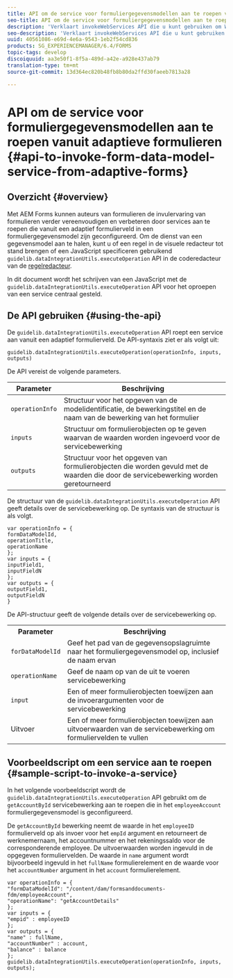 ```yaml
---
title: API om de service voor formuliergegevensmodellen aan te roepen vanuit adaptieve formulieren
seo-title: API om de service voor formuliergegevensmodellen aan te roepen vanuit adaptieve formulieren
description: 'Verklaart invokeWebServices API die u kunt gebruiken om Webdiensten aan te halen die in WSDL van binnen een adaptief vormgebied worden geschreven. '
seo-description: 'Verklaart invokeWebServices API die u kunt gebruiken om Webdiensten aan te halen die in WSDL van binnen een adaptief vormgebied worden geschreven. '
uuid: 40561086-e69d-4e6a-9543-1eb2f54cd836
products: SG_EXPERIENCEMANAGER/6.4/FORMS
topic-tags: develop
discoiquuid: aa3e50f1-8f5a-489d-a42e-a928e437ab79
translation-type: tm+mt
source-git-commit: 13d364ec820b48fb8b80da2ffd30faeeb7813a28

---
```



# API om de service voor formuliergegevensmodellen aan te roepen vanuit adaptieve formulieren {#api-to-invoke-form-data-model-service-from-adaptive-forms}

## Overzicht {#overview}

Met AEM Forms kunnen auteurs van formulieren de invulervaring van formulieren verder vereenvoudigen en verbeteren door services aan te roepen die vanuit een adaptief formulierveld in een formuliergegevensmodel zijn geconfigureerd. Om de dienst van een gegevensmodel aan te halen, kunt u of een regel in de visuele redacteur tot stand brengen of een JavaScript specificeren gebruikend `guidelib.dataIntegrationUtils.executeOperation` API in de coderedacteur van de [regelredacteur](/help/forms/using/rule-editor.md).

In dit document wordt het schrijven van een JavaScript met de `guidelib.dataIntegrationUtils.executeOperation` API voor het oproepen van een service centraal gesteld.

## De API gebruiken {#using-the-api}

De `guidelib.dataIntegrationUtils.executeOperation` API roept een service aan vanuit een adaptief formulierveld. De API-syntaxis ziet er als volgt uit:

```
guidelib.dataIntegrationUtils.executeOperation(operationInfo, inputs, outputs)
```

De API vereist de volgende parameters.

| Parameter | Beschrijving |
|---|---|
| `operationInfo` | Structuur voor het opgeven van de modelidentificatie, de bewerkingstitel en de naam van de bewerking van het formulier |
| `inputs` | Structuur om formulierobjecten op te geven waarvan de waarden worden ingevoerd voor de servicebewerking |
| `outputs` | Structuur voor het opgeven van formulierobjecten die worden gevuld met de waarden die door de servicebewerking worden geretourneerd |

De structuur van de `guidelib.dataIntegrationUtils.executeOperation` API geeft details over de servicebewerking op. De syntaxis van de structuur is als volgt.

```
var operationInfo = {
formDataModelId,
operationTitle,
operationName
};
var inputs = {
inputField1,
inputFieldN
};
var outputs = {
outputField1,
outputFieldN
}
```

De API-structuur geeft de volgende details over de servicebewerking op.

<table> 
 <tbody> 
  <tr> 
   <th>Parameter</th> 
   <th>Beschrijving</th> 
  </tr> 
  <tr> 
   <td><code>forDataModelId</code></td> 
   <td>Geef het pad van de gegevensopslagruimte naar het formuliergegevensmodel op, inclusief de naam ervan</td> 
  </tr> 
  <tr> 
   <td><code>operationName</code></td> 
   <td>Geef de naam op van de uit te voeren servicebewerking</td> 
  </tr> 
  <tr> 
   <td><code>input</code></td> 
   <td>Een of meer formulierobjecten toewijzen aan de invoerargumenten voor de servicebewerking</td> 
  </tr> 
  <tr> 
   <td>Uitvoer</td> 
   <td>Een of meer formulierobjecten toewijzen aan uitvoerwaarden van de servicebewerking om formuliervelden te vullen<br /> </td> 
  </tr> 
 </tbody> 
</table>

## Voorbeeldscript om een service aan te roepen {#sample-script-to-invoke-a-service}

In het volgende voorbeeldscript wordt de `guidelib.dataIntegrationUtils.executeOperation` API gebruikt om de `getAccountById` servicebewerking aan te roepen die in het `employeeAccount` formuliergegevensmodel is geconfigureerd.

De `getAccountById` bewerking neemt de waarde in het `employeeID` formulierveld op als invoer voor het `empId` argument en retourneert de werknemernaam, het accountnummer en het rekeningssaldo voor de corresponderende employee. De uitvoerwaarden worden ingevuld in de opgegeven formuliervelden. De waarde in `name` argument wordt bijvoorbeeld ingevuld in het `fullName` formulierelement en de waarde voor het `accountNumber` argument in het `account` formulierelement.

```
var operationInfo = {
"formDataModelId": "/content/dam/formsanddocuments-fdm/employeeAccount",
"operationName": "getAccountDetails"
};
var inputs = {
"empid" : employeeID
};
var outputs = {
"name" : fullName,
"accountNumber" : account,
"balance" : balance
};
guidelib.dataIntegrationUtils.executeOperation(operationInfo, inputs, outputs);
```

